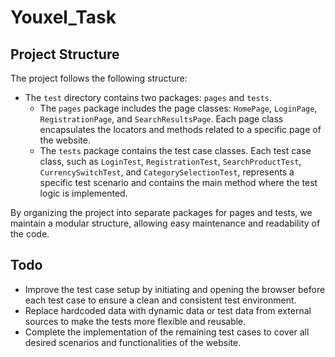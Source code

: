 # Youxel_Task

## Project Structure

The project follows the following structure:

- The `test` directory contains two packages: `pages` and `tests`.
    - The `pages` package includes the page classes: `HomePage`, `LoginPage`, `RegistrationPage`, and `SearchResultsPage`.
      Each page class encapsulates the locators and methods related to a specific page of the website.
    - The `tests` package contains the test case classes.
      Each test case class, such as `LoginTest`, `RegistrationTest`, `SearchProductTest`, `CurrencySwitchTest`,
      and `CategorySelectionTest`, represents a specific test scenario and contains the main method where the test logic is implemented.

By organizing the project into separate packages for pages and tests, we maintain a modular structure, allowing easy maintenance and readability of the code.



## Todo

- Improve the test case setup by initiating and opening the browser before each test case to ensure a clean and consistent test environment.
- Replace hardcoded data with dynamic data or test data from external sources to make the tests more flexible and reusable.
- Complete the implementation of the remaining test cases to cover all desired scenarios and functionalities of the website.